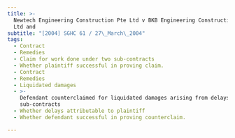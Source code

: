 ```yaml
---
title: >-
  Newtech Engineering Construction Pte Ltd v BKB Engineering Construction Pte
  Ltd and
subtitle: "[2004] SGHC 61 / 27\_March\_2004"
tags:
  - Contract
  - Remedies
  - Claim for work done under two sub-contracts
  - Whether plaintiff successful in proving claim.
  - Contract
  - Remedies
  - Liquidated damages
  - >-
    Defendant counterclaimed for liquidated damages arising from delays under
    sub-contracts
  - Whether delays attributable to plaintiff
  - Whether defendant successful in proving counterclaim.

---
```


